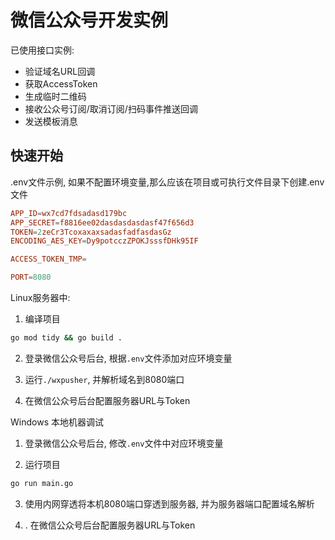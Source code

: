 # 微信公众号开发实例

已使用接口实例:
- 验证域名URL回调
- 获取AccessToken
- 生成临时二维码
- 接收公众号订阅/取消订阅/扫码事件推送回调
- 发送模板消息

## 快速开始

.env文件示例, 如果不配置环境变量,那么应该在项目或可执行文件目录下创建.env文件

```conf
APP_ID=wx7cd7fdsadasd179bc
APP_SECRET=f8816ee02dasdasdasdasf47f656d3
TOKEN=2zeCr3TcoxaxaxsadasfadfasdasGz
ENCODING_AES_KEY=Dy9potcczZPOKJsssfDHk95IF

ACCESS_TOKEN_TMP=

PORT=8080
```

Linux服务器中: 
1. 编译项目
```sh
go mod tidy && go build .
```
2. 登录微信公众号后台, 根据`.env`文件添加对应环境变量

3. 运行`./wxpusher`, 并解析域名到8080端口

4. 在微信公众号后台配置服务器URL与Token


Windows 本地机器调试
1. 登录微信公众号后台, 修改`.env`文件中对应环境变量

2. 运行项目
```sh
go run main.go
```
3. 使用内网穿透将本机8080端口穿透到服务器, 并为服务器端口配置域名解析

4. . 在微信公众号后台配置服务器URL与Token
